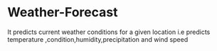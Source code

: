 # Weather-Forecast
It predicts current weather conditions for a given location i.e predicts temperature ,condition,humidity,precipitation and wind speed
